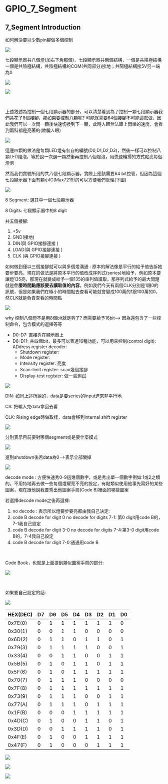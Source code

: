 # GPIO_7_Segment

## 7_Segment Introduction

如何解決要以少數pin腳做多個控制

![](https://i.imgur.com/5I6bT7n.png)

七段顯示器共八個燈(加右下角那個)，七段顯示器共兩個結構，一個是共陽極結構一個是共陰極結構，共陰極結構的COM(共同部分)接地；共陽極結構接5V另一端為0


![](https://i.imgur.com/0b9UTxo.png)


![](https://i.imgur.com/oB0KU40.png)

<br>

上述敘述為控制一個七段顯示器的部分，可以清楚看到為了控制一顆七段顯示器我們共花了8個接腳，那如果要控制八顆呢? 可能就需要64個接腳不可能這麼做，因此我們可以一次閃一顆後快速切換到下一顆，此時人眼無法跟上閃爍的速度，會看到兩科都是亮著的(欺騙人眼)

![](https://i.imgur.com/SaehLbx.png)

這邊四顆的做法是每顆LED燈有各自的編號(D0,D1,D2,D3)，然後一樣可以控制八顆LED燈泡，等於說一次選一顆然後再控制八個燈泡，用快速輪掃的方式點亮每個燈泡

然而我們實驗所用的共八個七段顯示器，實際上應該需要64 bit控管，但因為這個七段顯示器下面有顆小IC(Max7219)的可以方便我們管理(下圖)

![](https://i.imgur.com/ArFaXu5.png)

8 Segment: 選其中一個七段顯示器

8 Digits: 七段顯示器中的8 digit

共五個接腳: 

1. +5v 
2. GND(接地)
3. DIN(與 GPIO接腳連接 ) 
4. LOAD(與 GPIO接腳連接 )
5. CLK (與 GPIO接腳連接 )

如何做到僅以三個接腳就可以與多個燈溝通 : 原本的解法像是平行的給予值告訴她要步要亮，現在的做法是將原本平行的值改成序列式(series)地給予，例如原本要讓燈135亮，那現在就變成給予一個135的串列值讀取，那序列式給予的最大問題就是**什麼時間點應該要去讀取值的內容**，例如我們今天有兩個CLK分別是1跟0的訊號，但是如果我們在極小的時間點去查看可能就會變成100萬的1跟100萬的0，然CLK就是負責查看的時間點


![](https://i.imgur.com/OkjW4oU.png)

why 控制八個燈不是用8個bit就足夠了? 而需要給予16bit--> 因為還包含了一些控制命令，包含模式的選擇等等

- D0-D7: 直接秀在顯示器上
- D8-D11: 共四個bit，最多可以表達16種功能，可以用來控制(control digit):
    ADdress register decoder:
    - Shutdown register: 
    - Mode register:
    - Intensity register: 亮度
    - Scan-limit register: scan幾個接腳
    - Display-test register: 做一些測試

![](https://i.imgur.com/8Ob3Doc.png)

DIN: 如同上述所說的，data是要series的input進來非平行地

CS: 把輸入完data拿回去看

CLK: Rising edge時做取樣，data會移到internal shift register

![](https://i.imgur.com/7UAHiGv.png)

分別表示目前要對哪個segment或是要什麼模式

![](https://i.imgur.com/bIKbdjH.png)

進到shutdown後若data為0-->表示全部關掉

![](https://i.imgur.com/Fix9wQA.png)

decode mode : 方便快速秀0-9這幾個數字，或是秀出單一個數字例如:1或2之類的，不用特地再去做一些每個燈耀亮不亮的設定，有點類似使用他事先寫好的某些圖案，現在跟他說我要秀出他圖案手冊(Code B)裡面的哪些圖案

若選擇decode mode之後再選擇:
1. no decode : 表示所以燈要步要亮都由我自己決定:
2. code B decode for digit 0 no decode for digits 7-1: 第0 digit用code B的，7-1我自己設定
3. code B decode for digit 3-0 no decode for digits 7-4:第3-0 digit用code B的，7-4我自己設定
4. code B decode for digit 7-0:通通用code B

<br>

Code Book，也就是上面提到類似圖案手冊的部分:

![](https://i.imgur.com/Phy5T4Z.png)

<br>

如果要自己設定的話:

![](https://i.imgur.com/PMoWg8L.png)



| HEX(DEC) | D7  | D6  | D5  | D4  | D3  | D2  | D1  | D0  |
|:-------- |:--- |:--- |:--- | --- |:--- | --- | --- |:--- |
| 0x7E(0)  | 0   | 1   | 1   | 1   | 1   | 1   | 1   | 0   |
| 0x30(1)  | 0   | 0   | 1   | 1   | 0   | 0   | 0   | 0   |
| 0x6D(2)  | 0   | 1   | 1   | 0   | 1   | 1   | 0   | 1   |
| 0x79(3)  | 0   | 1   | 1   | 1   | 1   | 0   | 0   | 1   |
| 0x33(4)  | 0   | 0   | 1   | 1   | 0   | 0   | 1   | 1   |
| 0x5B(5)  | 0   | 1   | 0   | 1   | 1   | 0   | 1   | 1   |
| 0x5F(6)  | 0   | 1   | 0   | 1   | 1   | 1   | 1   | 1   |
| 0x70(7)  | 0   | 1   | 1   | 1   | 0   | 0   | 0   | 0   |
| 0x7F(8)  | 0   | 1   | 1   | 1   | 1   | 1   | 1   | 1   |
| 0x73(9)  | 0   | 1   | 1   | 1   | 0   | 0   | 1   | 1   |
| 0x77(A)  | 0   | 1   | 1   | 1   | 0   | 1   | 1   | 1   |
| 0x1F(B)  | 0   | 0   | 0   | 1   | 1   | 1   | 1   | 1   |
| 0x4D(C)  | 0   | 1   | 0   | 0   | 1   | 1   | 0   | 1   |
| 0x3D(D)  | 0   | 0   | 1   | 1   | 1   | 1   | 0   | 1   |
| 0x4F(E)  | 0   | 1   | 0   | 0   | 1   | 1   | 1   | 1   |
| 0x47(F)  | 0   | 1   | 0   | 0   | 0   | 1   | 1   | 1   |



![](https://i.imgur.com/gobbjGz.png)

![](https://i.imgur.com/mjGtXCJ.png)

![](https://i.imgur.com/LI7cDfq.png)


## 
